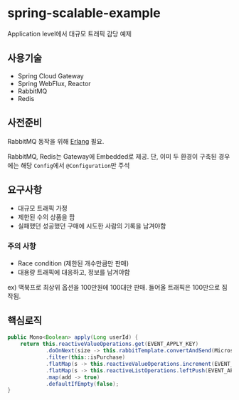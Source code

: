 # spring-scalable-example

Application level에서 대규모 트래픽 감당 예제

## 사용기술
- Spring Cloud Gateway
- Spring WebFlux, Reactor
- RabbitMQ
- Redis

## 사전준비
RabbitMQ 동작을 위해 [Erlang](https://www.erlang.org/downloads) 필요.



RabbitMQ, Redis는 Gateway에 Embedded로 제공. 단, 이미 두 환경이 구축된 경우에는 해당 `Config`에서 `@Configuration`만 주석

## 요구사항
- 대규모 트래픽 가정
- 제한된 수의 상품을 팜
- 실패했던 성공했던 구매에 시도한 사람의 기록을 남겨야함

### 주의 사항
- Race condition (제한된 개수만큼만 판매)
- 대용량 트래픽에 대응하고, 정보를 남겨야함

ex) 맥북프로 최상위 옵션을 100만원에 100대만 판매. 들어올 트래픽은 100만으로 짐작됨.

## 핵심로직
```java
public Mono<Boolean> apply(Long userId) {
    return this.reactiveValueOperations.get(EVENT_APPLY_KEY)
            .doOnNext(size -> this.rabbitTemplate.convertAndSend(MicroserviceApplication.EVENT_TOPIC, "foo.bar.baz", userId))
            .filter(this::isPurchase)
            .flatMap(s -> this.reactiveValueOperations.increment(EVENT_APPLY_KEY))
            .flatMap(s -> this.reactiveListOperations.leftPush(EVENT_APPLY_LIST, userId.toString()))
            .map(add -> true)
            .defaultIfEmpty(false);
}
```